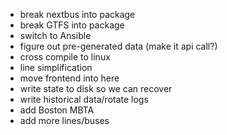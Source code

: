 * break nextbus into package
* break GTFS into package
* switch to Ansible
* figure out pre-generated data (make it api call?)
* cross compile to linux
* line simplification
* move frontend into here
* write state to disk so we can recover
* write historical data/rotate logs
* add Boston MBTA
* add more lines/buses
